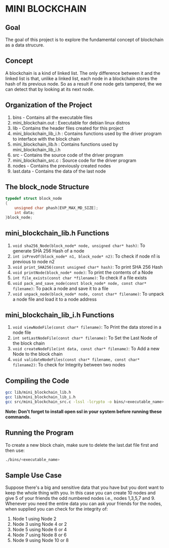 # MINI BLOCKCHAIN #
## Goal ##
The goal of this project is to explore the fundamental concept of blockchain as a data strucure.
## Concept ##
A blockchain is a kind of linked list. The only difference between it and the linked list is that, unlike a linked list, each node in a blockchain stores the hash of its previous node. So as a result if one node gets tampered, the  we can detect that by looking at its next node.
## Organization of the Project ##
1. bins      - Contains all the executable files
  1. mini_blockchain.out     : Executable for debian linux distros 
2. lib       - Contains the header files created for this project
  1. mini_blockchain_lib_i.h : Contains functions used by the driver program to interface with the block chain
  2. mini_blockchain_lib.h   : Contains functions used by mini_blockchain_lib_i.h 
3. src       - Contains the source code of the driver program
  1. mini_blockchain_src.c   : Source code for the driver program
4. nodes     - Contains the previously created nodes
5. last.data - Contains the data of the last node
## The block_node Structure ##
```C
typedef struct block_node
{
	unsigned char phash[EVP_MAX_MD_SIZE];
	int data; 
}block_node;
```
## mini_blockchain_lib.h Functions ##
1. ```void sha256_Node(block_node* node, unsigned char* hash)```: To generate SHA 256 Hash of a node
2. ```int isPrevOf(block_node* n1, block_node* n2)```: To check if node n1 is previous to node n2
3. ```void print_SHA256(const unsigned char* hash)```: To print SHA 256 Hash
4. ```void printNode(block_node* node)```: To print the contents of a Node
5. ```int file_exists(const char *filename)```: To check if a file exists
6. ```void pack_and_save_node(const block_node* node, const char* filename)```: To pack a node and save it to a file
7. ```void unpack_node(block_node* node, const char* filename)```: To unpack a node file and load it to a node address
## mini_blockchain_lib_i.h Functions ##
1. ```void viewNodeFile(const char* filename)```: To Print the data stored in a node file
2. ```int setLastNodeFile(const char* filename)```: To Set the Last Node of the block chain
3. ```void createNodeFile(int data, const char* filename)```: To Add a new Node to the block chain
4. ```void validateNodeFiles(const char* filename, const char* filename2)```: To check for Integrity between two nodes
## Compiling the Code ##
```Bash
gcc lib/mini_blockchain_lib.h
gcc lib/mini_blockchain_lib_i.h
gcc src/mini_blockchain_src.c -lssl -lcrypto -o bins/<executable_name>
```
**Note: Don't forget to install open ssl in your system before running these commands.** 
## Running the Program ##
To create a new block chain, make sure to delete the last.dat file first and then use: 
```Bash
./bins/<executable_name>
```
## Sample Use Case ##
Suppose there's a big and sensitive data that you have but you dont want to keep the whole thing with you.
In this case you can create 10 nodes and give 5 of your friends the odd numbered nodes i.e., nodes 1,3,5,7 and 9.
Whenever you need the entire data you can ask your friends for the nodes, when supplied you can check for the integrity of:
1. Node 1 using Node 2
2. Node 3 using Node 4  or 2 
3. Node 5 using Node 6  or 4
4. Node 7 using Node 8  or 6
5. Node 9 using Node 10 or 8
